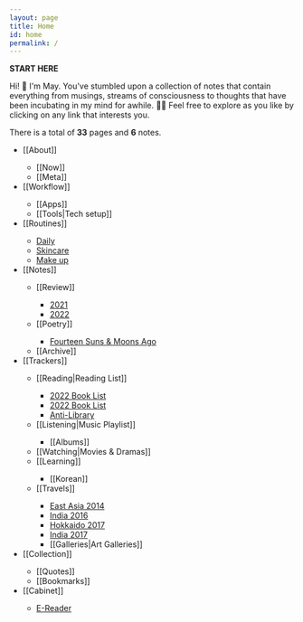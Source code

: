 ```yaml
---
layout: page
title: Home
id: home
permalink: /
---
```


<b>START HERE</b>

<p>Hi! 👋 I'm May. You've stumbled upon a collection of notes that contain everything from musings, streams of consciousness to thoughts that have been incubating in my mind for awhile. 🧠✨ Feel free to explore as you like by clicking on any link that interests you.</p>

<p>There is a total of <b>33</b> pages and <b>6</b> notes.</p>

<ul>
<li>[[About]]</li>
<ul>
    <li>[[Now]]</li>
    <li>[[Meta]]</li>
</ul>
<li>[[Workflow]]</li>
<ul>
    <li>[[Apps]]</li>
    <li>[[Tools|Tech setup]]</li>
</ul>
<li>[[Routines]]</li>
<ul>
    <li><a class="internal-link" href="/routine/daily">Daily</a></li>
    <li><a class="internal-link" href="/routine/skincare">Skincare</a></li>
    <li><a class="internal-link" href="/routine/make-up">Make up</a></li>
</ul>  
<li>[[Notes]]</li>
<ul>
    <li>[[Review]]</li>
    <ul>
    <li><a class="internal-link" href="/reflect/2021">2021</a></li>
    <li><a class="internal-link" href="/reflect/2022">2022</a></li>
    </ul>
    <li>[[Poetry]]</li>
    <ul>
    <li><a class="internal-link" href="/poem/fourteen-suns">Fourteen Suns & Moons Ago</a></li>
    </ul>
<li>[[Archive]]</li>
</ul>  
<li>[[Trackers]]</li>
<ul>
<li>[[Reading|Reading List]]</li>
    <ul>
    <li><a class="internal-link" href="/books/2021-books">2022 Book List</a></li>
    <li><a class="internal-link" href="/books/2022-books">2022 Book List</a></li>
    <li><a class="internal-link" href="/books/anti-library">Anti-Library</a></li>
    </ul>
<li>[[Listening|Music Playlist]]</li>
    <ul>
    <li>[[Albums]]</li>
    </ul>
<li>[[Watching|Movies & Dramas]]</li>
<li>[[Learning]]</li>
<ul>
<li>[[Korean]]</li>
</ul>
<li>[[Travels]]</li>
<ul>
    <li><a class="internal-link" href="/trip/east-asia-2014">East Asia 2014</a></li>
    <li><a class="internal-link" href="/trip/india-2016">India 2016</a></li>
    <li><a class="internal-link" href="/trip/hokkaido-2017">Hokkaido 2017</a></li>
    <li><a class="internal-link" href="/trip/india-2017">India 2017</a></li>
    <li>[[Galleries|Art Galleries]]</li>
</ul>
</ul>
<li>[[Collection]]</li>
<ul>
<li>[[Quotes]]</li>
<li>[[Bookmarks]]</li>
</ul>  
<li>[[Cabinet]]</li>
<ul>
<li><a class="internal-link" href="/item/e-reader">E-Reader</a></li>
</ul>
</ul>



<style>
  .wrapper {
    max-width: 58em;
  }
</style>
